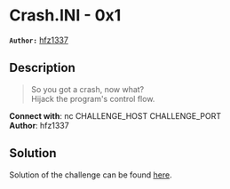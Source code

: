 # Crash.INI - 0x1

**`Author:`** [hfz1337](https://github.com/hfz1337)

## Description
  > So you got a crash, now what?  
  > Hijack the program's control flow.  

  **Connect with**: nc CHALLENGE_HOST CHALLENGE_PORT  
  **Author**: hfz1337

## Solution

Solution of the challenge can be found [here](solution/).

